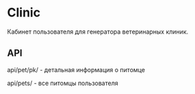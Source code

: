 # Clinic
Кабинет пользователя для генератора ветеринарных клиник.

## API
api/pet/pk/ - детальная информация о питомце

api/pets/ - все питомцы пользователя
